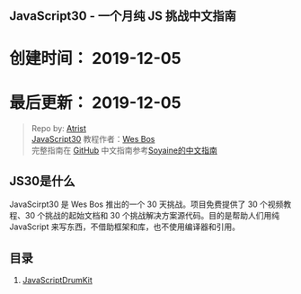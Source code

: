 ## JavaScript30 - 一个月纯 JS 挑战中文指南
# 创建时间： 2019-12-05
# 最后更新： 2019-12-05

> Repo by: [Atrist](https://github.com/Atrist)  
> [JavaScript30](https://javascript30.com) 教程作者：[Wes Bos](https://github.com/wesbos)    
> 完整指南在 [GitHub](https://github.com/soyaine/JavaScript30)
>中文指南参考[Soyaine的中文指南](https://github.com/soyaine/JavaScript30)

## JS30是什么
 JavaScirpt30 是 Wes Bos 推出的一个 30 天挑战。项目免费提供了 30 个视频教程、30 个挑战的起始文档和 30 个挑战解决方案源代码。目的是帮助人们用纯 JavaScript 来写东西，不借助框架和库，也不使用编译器和引用。
 ## 目录

1. [JavaScriptDrumKit]("./../01-JavaScriptDrumKit/README.md)
 
 


 